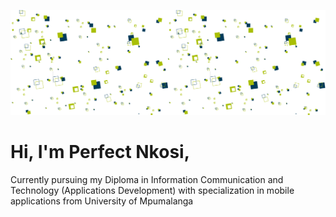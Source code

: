 ![header image](./banner.png)

# Hi, I'm Perfect Nkosi,
Currently pursuing my Diploma in Information Communication and Technology (Applications Development) with specialization in mobile applications from University of Mpumalanga

